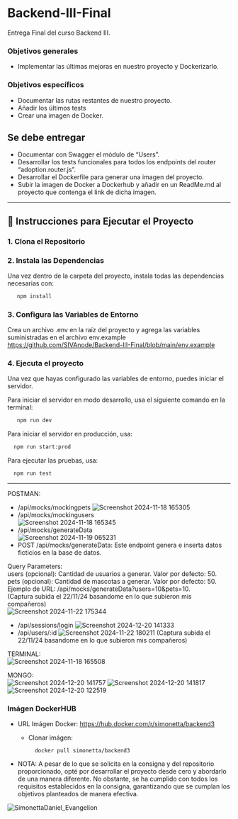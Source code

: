 # Backend-III-Final  
Entrega Final del curso Backend III.  


### Objetivos generales
+ Implementar las últimas mejoras en nuestro proyecto y Dockerizarlo.  
### Objetivos específicos  
+ Documentar las rutas restantes de nuestro proyecto.
+ Añadir los últimos tests
+ Crear una imagen de Docker.

## Se debe entregar  

+ Documentar con Swagger el módulo de “Users”.
+ Desarrollar los tests funcionales para todos los endpoints del router “adoption.router.js”.
+ Desarrollar el Dockerfile para generar una imagen del proyecto.
+ Subir la imagen de Docker a Dockerhub y añadir en un ReadMe.md al proyecto que contenga el link de dicha imagen.

-----------  

## 🚀 Instrucciones para Ejecutar el Proyecto

### 1. Clona el Repositorio  
### 2. Instala las Dependencias  
Una vez dentro de la carpeta del proyecto, instala todas las dependencias necesarias con:  

```bash
   npm install
   ```
    
### 3. Configura las Variables de Entorno  
Crea un archivo .env en la raíz del proyecto y agrega las variables suministradas en el archivo env.example  
https://github.com/SIVAnode/Backend-III-Final/blob/main/env.example


### 4. Ejecuta el proyecto  
Una vez que hayas configurado las variables de entorno, puedes iniciar el servidor.  

Para iniciar el servidor en modo desarrollo, usa el siguiente comando en la terminal:

```bash
   npm run dev
   ``` 
Para iniciar el servidor en producción, usa:

 ```bash
   npm run start:prod
   ```    
Para ejecutar las pruebas, usa:

 ```bash
   npm run test
   ```       


-----------    
  
POSTMAN:  
- /api/mocks/mockingpets
![Screenshot 2024-11-18 165305](https://github.com/user-attachments/assets/a20bdeb1-999c-42f8-962b-2736bcde1d77)
- /api/mocks/mockingusers  
![Screenshot 2024-11-18 165345](https://github.com/user-attachments/assets/75eb17c5-7efb-4c76-810d-d8a863259b0e)
- /api/mocks/generateData  
![Screenshot 2024-11-19 065231](https://github.com/user-attachments/assets/4b00d9f3-142f-430e-91c4-b76f0784a9a8)
- POST /api/mocks/generateData: Este endpoint genera e inserta datos ficticios en la base de datos.  
  
Query Parameters:  
users (opcional): Cantidad de usuarios a generar. Valor por defecto: 50.  
pets (opcional): Cantidad de mascotas a generar. Valor por defecto: 50.  
Ejemplo de URL: /api/mocks/generateData?users=10&pets=10.  
(Captura subida el 22/11/24 basandome en lo que subieron mis compañeros)  
![Screenshot 2024-11-22 175344](https://github.com/user-attachments/assets/5945c011-0b0c-4a40-96b8-971360cfdd5b)
- /api/sessions/login
![Screenshot 2024-12-20 141333](https://github.com/user-attachments/assets/0e485ece-f631-41a5-8c3e-aab87433b337)
- /api/users/:id
![Screenshot 2024-11-22 180211](https://github.com/user-attachments/assets/3fe2a46a-cc09-4278-96a7-5b32ad76ef2f)
(Captura subida el 22/11/24 basandome en lo que subieron mis compañeros)  



  
TERMINAL:  
![Screenshot 2024-11-18 165508](https://github.com/user-attachments/assets/0fa4e261-01e4-423a-aeeb-81f7d1a9dbd2)  
  
MONGO:  
![Screenshot 2024-12-20 141757](https://github.com/user-attachments/assets/550b76aa-05be-489b-b995-4fd594513880)
![Screenshot 2024-12-20 141817](https://github.com/user-attachments/assets/abc4a579-2691-4998-85e7-9652f3c26446)
![Screenshot 2024-12-20 122519](https://github.com/user-attachments/assets/f23a76be-2492-4054-9d10-0e4e8e57c337)  


### **Imágen DockerHUB**

- URL Imágen Docker: https://hub.docker.com/r/simonetta/backend3

    - Clonar imágen: 
            
            docker pull simonetta/backend3      



  

- NOTA: A pesar de lo que se solicita en la consigna y del repositorio proporcionado, opté por desarrollar el proyecto desde cero y abordarlo de una manera diferente. No obstante, se ha cumplido con todos los requisitos establecidos en la consigna, garantizando que se cumplan los objetivos planteados de manera efectiva.


![SimonettaDaniel_Evangelion](https://github.com/user-attachments/assets/b8435777-2914-48ec-a640-958a6689a059)
